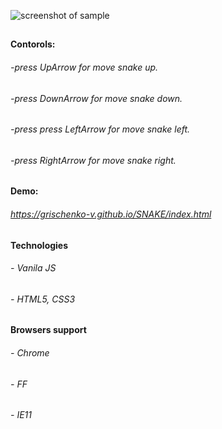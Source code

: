 ![screenshot of sample](https://grischenko-v.github.io/SNAKE/screen.png)
##
#### Contorols:
###### -press UpArrow for move snake up.
###### -press DownArrow for move snake down.
###### -press press LeftArrow for move snake left.
###### -press RightArrow for move snake right.
##
#### Demo:
###### https://grischenko-v.github.io/SNAKE/index.html
##
#### Technologies
###### - Vanila JS
###### - HTML5, CSS3
##
#### Browsers support
###### - Chrome
###### - FF
###### - IE11